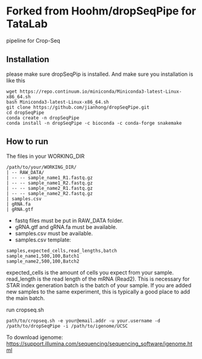 # Forked from Hoohm/dropSeqPipe for TataLab

pipeline for Crop-Seq

## Installation

please make sure dropSeqPip is installed. And make sure you installation is like this

```
wget https://repo.continuum.io/miniconda/Miniconda3-latest-Linux-x86_64.sh
bash Miniconda3-latest-Linux-x86_64.sh
git clone https://github.com/jianhong/dropSeqPipe.git
cd dropSeqPipe
conda create -n dropSeqPipe
conda install -n dropSeqPipe -c bioconda -c conda-forge snakemake
```

## How to run

The files in your WORKING_DIR
```
/path/to/your/WORKING_DIR/
| -- RAW_DATA/
| -- -- sample_name1_R1.fastq.gz
| -- -- sample_name1_R2.fastq.gz
| -- -- sample_name2_R1.fastq.gz
| -- -- sample_name2_R2.fastq.gz
| samples.csv
| gRNA.fa
| gRNA.gtf
```
- fastq files must be put in RAW_DATA folder.
- gRNA.gtf and gRNA.fa must be available.
-	samples.csv must be available.
-	samples.csv template:

```
samples,expected_cells,read_lengths,batch
sample_name1,500,100,Batch1
sample_name2,500,100,Batch2
```

expected_cells is the amount of cells you expect from your sample.
read_length is the read length of the mRNA (Read2). This is necessary for STAR index generation
batch is the batch of your sample. If you are added new samples to the same experiment, this is typically a good place to add the main batch.

run cropseq.sh

```
path/to/cropseq.sh -e your@email.addr -u your.username -d /path/to/dropSeqPipe -i /path/to/igenome/UCSC
```

To download igenome: https://support.illumina.com/sequencing/sequencing_software/igenome.html
